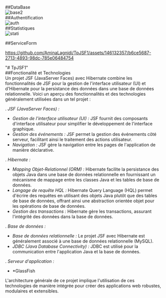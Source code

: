 ##DataBase  
![base2](https://github.com/AminaLagnidi/TpJSF1/assets/146132357/12bcaa8a-27cb-494d-8b87-de8c5a4c54f7)  
##Authentification  
![auth](https://github.com/AminaLagnidi/TpJSF1/assets/146132357/ae955ba3-bcd1-45f6-92e7-ac75ba27dec4)  
##Statistiques  
![stati](https://github.com/AminaLagnidi/TpJSF1/assets/146132357/46d57e74-1f9f-41e5-b8f6-0b5f14fdeeca)



##ServiceForm  


https://github.com/AminaLagnidi/TpJSF1/assets/146132357/b6ce5687-2713-4893-98dc-785e06484754



"# TpJSF1"   
##Fonctionalité et Technologies  
Un projet JSF (JavaServer Faces) avec Hibernate combine les fonctionnalités de JSF pour la gestion de l'interface utilisateur (UI) et d'Hibernate pour la persistance des données dans une base de données relationnelle. Voici un aperçu des fonctionnalités et des technologies généralement utilisées dans un tel projet :

. *JSF (JavaServer Faces) :*
   - *Gestion de l'interface utilisateur (UI) :* JSF fournit des composants d'interface utilisateur pour simplifier le développement de l'interface graphique.
   - *Gestion des événements :* JSF permet la gestion des événements côté serveur, facilitant ainsi le traitement des actions utilisateur.
   - *Navigation :* JSF gère la navigation entre les pages de l'application de manière déclarative.

. *Hibernate :*
   - *Mapping Objet-Relationnel (ORM) :* Hibernate facilite la persistance des objets Java dans une base de données relationnelle en fournissant un mécanisme de mappage entre les classes Java et les tables de base de données.
   - *Langage de requête HQL :* Hibernate Query Language (HQL) permet d'écrire des requêtes en utilisant des objets Java plutôt que des tables de base de données, offrant ainsi une abstraction orientée objet pour les opérations de base de données.
   - *Gestion des transactions :* Hibernate gère les transactions, assurant l'intégrité des données dans la base de données.


. *Base de données :*
   - *Base de données relationnelle :* Le projet JSF avec Hibernate est généralement associé à une base de données relationnelle (MySQL).
   - *JDBC (Java Database Connectivity) :* JDBC est utilisé pour la communication entre l'application Java et la base de données.

. *Serveur d'application :*
   - *GlassFish

L'architecture générale de ce projet implique l'utilisation de ces technologies de manière intégrée pour créer des applications web robustes, modulaires et extensibles.
